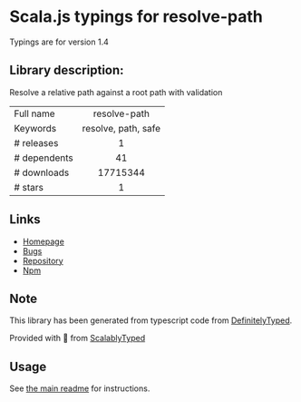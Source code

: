 
# Scala.js typings for resolve-path

Typings are for version 1.4

## Library description:
Resolve a relative path against a root path with validation

|                    |                 |
| ------------------ | :-------------: |
| Full name          | resolve-path |
| Keywords           | resolve, path, safe |
| # releases         | 1 |
| # dependents       | 41 |
| # downloads        | 17715344 |
| # stars            | 1 |

## Links
- [Homepage](https://github.com/pillarjs/resolve-path#readme)
- [Bugs](https://github.com/pillarjs/resolve-path/issues)
- [Repository](https://github.com/pillarjs/resolve-path)
- [Npm](https://www.npmjs.com/package/resolve-path)
    


## Note
This library has been generated from typescript code from [DefinitelyTyped](https://definitelytyped.org).

Provided with :purple_heart: from [ScalablyTyped](https://github.com/oyvindberg/ScalablyTyped)

## Usage
See [the main readme](../../readme.md) for instructions.


